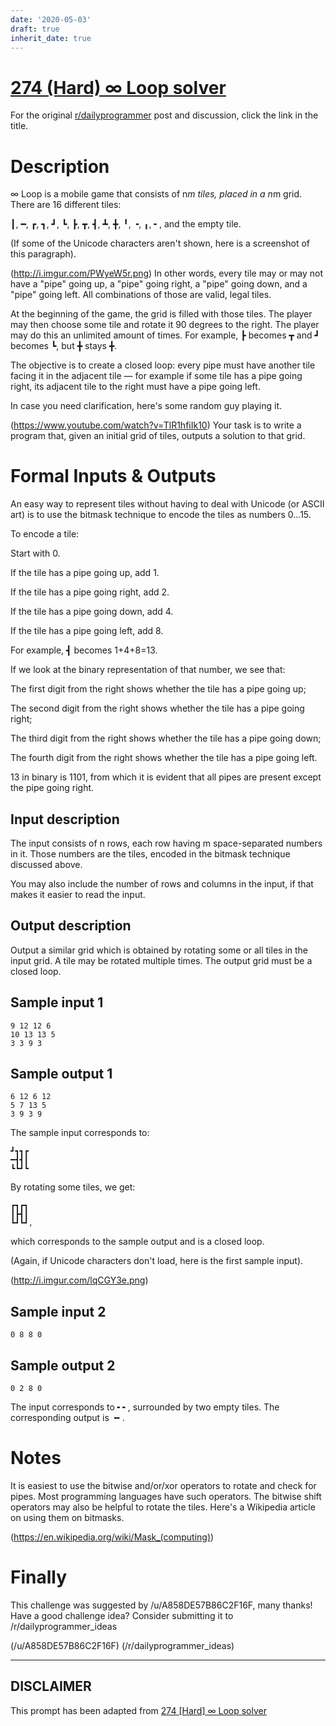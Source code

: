 ```yaml
---
date: '2020-05-03'
draft: true
inherit_date: true
---
```


# [274 (Hard) ∞ Loop solver](https://www.reddit.com/r/dailyprogrammer/comments/4rug59/20160708_challenge_274_hard_loop_solver/)

For the original [r/dailyprogrammer](https://www.reddit.com/r/dailyprogrammer/) post and discussion, click the link in the title.

# Description
∞ Loop is a mobile game that consists of n*m tiles, placed in a n*m grid. There are 16 different tiles:

┃, ━, ┏, ┓, ┛, ┗, ┣, ┳, ┫, ┻, ╋, ╹, ╺, ╻, ╸, and the empty tile.

(If some of the Unicode characters aren't shown, here is a screenshot of this paragraph).

(http://i.imgur.com/PWyeW5r.png)
In other words, every tile may or may not have a "pipe" going up, a "pipe" going right, a "pipe" going down, and a "pipe" going left. All combinations of those are valid, legal tiles.

At the beginning of the game, the grid is filled with those tiles. The player may then choose some tile and rotate it 90 degrees to the right. The player may do this an unlimited amount of times. For example, ┣ becomes ┳ and ┛ becomes ┗, but ╋ stays ╋.

The objective is to create a closed loop: every pipe must have another tile facing it in the adjacent tile — for example if some tile has a pipe going right, its adjacent tile to the right must have a pipe going left. 

In case you need clarification, here's some random guy playing it.

(https://www.youtube.com/watch?v=TlR1hfiIk10)
Your task is to write a program that, given an initial grid of tiles, outputs a solution to that grid.

# Formal Inputs & Outputs
An easy way to represent tiles without having to deal with Unicode (or ASCII art) is to use the bitmask technique to encode the tiles as numbers 0...15. 

To encode a tile:  

Start with 0.  

If the tile has a pipe going up, add 1.  

If the tile has a pipe going right, add 2.  

If the tile has a pipe going down, add 4.  

If the tile has a pipe going left, add 8.  

For example, ┫ becomes 1+4+8=13.

If we look at the binary representation of that number, we see that:  

The first digit from the right shows whether the tile has a pipe going up;  

The second digit from the right shows whether the tile has a pipe going right;   

The third digit from the right shows whether the tile has a pipe going down;  

The fourth digit from the right shows whether the tile has a pipe going left.  

13 in binary is 1101, from which it is evident that all pipes are present except the pipe going right.

## Input description
The input consists of n rows, each row having m space-separated numbers in it. Those numbers are the tiles, encoded in the bitmask technique discussed above.

You may also include the number of rows and columns in the input, if that makes it easier to read the input.

## Output description
Output a similar grid which is obtained by rotating some or all tiles in the input grid. A tile may be rotated multiple times. The output grid must be a closed loop.

## Sample input 1

```
9 12 12 6
10 13 13 5
3 3 9 3
```
## Sample output 1

```
6 12 6 12
5 7 13 5
3 9 3 9
```
The sample input corresponds to:


```
┛┓┓┏
━┫┫┃
┗┗┛┗
```
By rotating some tiles, we get:


```
┏┓┏┓
┃┣┫┃
┗┛┗┛,
```
which corresponds to the sample output and is a closed loop.

(Again, if Unicode characters don't load, here is the first sample input).

(http://i.imgur.com/lqCGY3e.png)
## Sample input 2

```
0 8 8 0
```
## Sample output 2

```
0 2 8 0
```
The input corresponds to ╸╸, surrounded by two empty tiles.
The corresponding output is ╺╸.

# Notes
It is easiest to use the bitwise and/or/xor operators to rotate and check for pipes. Most programming languages have such operators. The bitwise shift operators may also be helpful to rotate the tiles. Here's a Wikipedia article on using them on bitmasks.

(https://en.wikipedia.org/wiki/Mask_(computing))
# Finally
This challenge was suggested by /u/A858DE57B86C2F16F, many thanks! Have a good challenge idea?   Consider submitting it to /r/dailyprogrammer_ideas

(/u/A858DE57B86C2F16F)
(/r/dailyprogrammer_ideas)

----
## **DISCLAIMER**
This prompt has been adapted from [274 [Hard] ∞ Loop solver](https://www.reddit.com/r/dailyprogrammer/comments/4rug59/20160708_challenge_274_hard_loop_solver/
)
